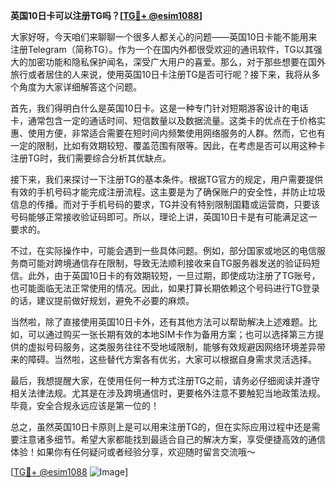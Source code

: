 **英国10日卡可以注册TG吗？[[TG💪+ @esim1088](https://t.me/s/esim1088)]**

大家好呀，今天咱们来聊聊一个很多人都关心的问题——英国10日卡能不能用来注册Telegram（简称TG）。作为一个在国内外都很受欢迎的通讯软件，TG以其强大的加密功能和隐私保护闻名，深受广大用户的喜爱。那么，对于那些想要在国外旅行或者居住的人来说，使用英国10日卡注册TG是否可行呢？接下来，我将从多个角度为大家详细解答这个问题。

首先，我们得明白什么是英国10日卡。这是一种专门针对短期游客设计的电话卡，通常包含一定的通话时间、短信数量以及数据流量。这类卡的优点在于价格实惠、使用方便，非常适合需要在短时间内频繁使用网络服务的人群。然而，它也有一定的限制，比如有效期较短、覆盖范围有限等。因此，在考虑是否可以用这种卡注册TG时，我们需要综合分析其优缺点。

接下来，我们来探讨一下注册TG的基本条件。根据TG官方的规定，用户需要提供有效的手机号码才能完成注册流程。这主要是为了确保账户的安全性，并防止垃圾信息的传播。而对于手机号码的要求，TG并没有特别限制国籍或运营商，只要该号码能够正常接收验证码即可。所以，理论上讲，英国10日卡是有可能满足这一要求的。

不过，在实际操作中，可能会遇到一些具体问题。例如，部分国家或地区的电信服务商可能对跨境通信存在限制，导致无法顺利接收来自TG服务器发送的验证码短信。此外，由于英国10日卡的有效期较短，一旦过期，即使成功注册了TG账号，也可能面临无法正常使用的情况。因此，如果打算长期依赖这个号码进行TG登录的话，建议提前做好规划，避免不必要的麻烦。

当然啦，除了直接使用英国10日卡外，还有其他方法可以帮助解决上述难题。比如，可以通过购买一张长期有效的本地SIM卡作为备用方案；也可以选择第三方提供的虚拟号码服务，这类服务往往不受地域限制，能够有效规避因网络环境差异带来的障碍。当然啦，这些替代方案各有优劣，大家可以根据自身需求灵活选择。

最后，我想提醒大家，在使用任何一种方式注册TG之前，请务必仔细阅读并遵守相关法律法规。尤其是在涉及跨境通信时，更要格外注意不要触犯当地政策法规。毕竟，安全合规永远应该是第一位的！

总之，虽然英国10日卡原则上是可以用来注册TG的，但在实际应用过程中还是需要注意诸多细节。希望大家都能找到最适合自己的解决方案，享受便捷高效的通信体验！如果你有任何疑问或者经验分享，欢迎随时留言交流哦～

[[TG💪+ @esim1088](https://t.me/s/esim1088) ![Image](https://i.postimg.cc/4NQfJmqS/Snipaste-2025-05-13-00-14-12.png)]
